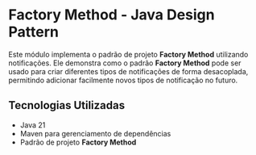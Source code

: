 # Factory Method - Java Design Pattern

Este módulo implementa o padrão de projeto **Factory Method** utilizando notificações. Ele demonstra como o padrão **Factory Method** pode ser usado para criar diferentes tipos de notificações de forma desacoplada, permitindo adicionar facilmente novos tipos de notificação no futuro.

## Tecnologias Utilizadas

- Java 21
- Maven para gerenciamento de dependências
- Padrão de projeto **Factory Method**

